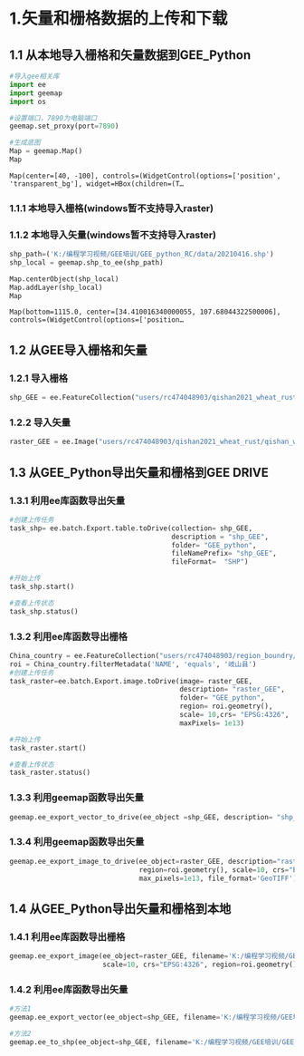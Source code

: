 # 1.矢量和栅格数据的上传和下载

## 1.1 从本地导入栅格和矢量数据到GEE_Python


```python
#导入gee相关库
import ee
import geemap
import os
```


```python
#设置端口，7890为电脑端口
geemap.set_proxy(port=7890)
```


```python
#生成底图
Map = geemap.Map()
Map
```


    Map(center=[40, -100], controls=(WidgetControl(options=['position', 'transparent_bg'], widget=HBox(children=(T…


### 1.1.1 本地导入栅格(windows暂不支持导入raster)

### 1.1.2 本地导入矢量(windows暂不支持导入raster)


```python
shp_path=('K:/编程学习视频/GEE培训/GEE_python_RC/data/20210416.shp')
shp_local = geemap.shp_to_ee(shp_path)
```


```python
Map.centerObject(shp_local)
Map.addLayer(shp_local)
Map
```


    Map(bottom=1115.0, center=[34.410016340000055, 107.68044322500006], controls=(WidgetControl(options=['position…


## 1.2 从GEE导入栅格和矢量

### 1.2.1 导入栅格


```python
shp_GEE = ee.FeatureCollection("users/rc474048903/qishan2021_wheat_rust/qishan20210416_wheatrust_point")
```

### 1.2.2 导入矢量


```python
raster_GEE = ee.Image("users/rc474048903/qishan2021_wheat_rust/qishan_wheatarea_decisiontree")
```

## 1.3 从GEE_Python导出矢量和栅格到GEE DRIVE

### 1.3.1 利用ee库函数导出矢量


```python
#创建上传任务
task_shp= ee.batch.Export.table.toDrive(collection= shp_GEE, 
                                        description = "shp_GEE",
                                        folder= "GEE_python",
                                        fileNamePrefix= "shp_GEE",
                                        fileFormat=  "SHP")
```


```python
#开始上传
task_shp.start()
```


```python
#查看上传状态
task_shp.status()
```

### 1.3.2 利用ee库函数导出栅格


```python
China_country = ee.FeatureCollection("users/rc474048903/region_boundry/china2019_xianji")
roi = China_country.filterMetadata('NAME', 'equals', '岐山县')
#创建上传任务
task_raster=ee.batch.Export.image.toDrive(image= raster_GEE, 
                                          description= "raster_GEE",
                                          folder= "GEE_python",
                                          region= roi.geometry(),
                                          scale= 10,crs= "EPSG:4326",
                                          maxPixels= 1e13)
```


```python
#开始上传
task_raster.start()
```


```python
#查看上传状态
task_raster.status()
```

### 1.3.3 利用geemap函数导出矢量


```python
geemap.ee_export_vector_to_drive(ee_object =shp_GEE, description= "shp_GEE", folder="GEE_python", file_format='shp')
```

### 1.3.4 利用geemap函数导出矢量


```python
geemap.ee_export_image_to_drive(ee_object=raster_GEE, description="raster_GEE", folder="GEE_python",
                                region=roi.geometry(), scale=10, crs="EPSG:4326", 
                                max_pixels=1e13, file_format='GeoTIFF')
```

## 1.4 从GEE_Python导出矢量和栅格到本地

### 1.4.1 利用ee库函数导出栅格


```python
geemap.ee_export_image(ee_object=raster_GEE, filename='K:/编程学习视频/GEE培训/GEE_python_RC/raster_GEE.tif', 
                       scale=10, crs="EPSG:4326", region=roi.geometry(), file_per_band=False)
```

### 1.4.2 利用ee库函数导出矢量


```python
#方法1
geemap.ee_export_vector(ee_object=shp_GEE, filename='K:/编程学习视频/GEE培训/GEE_python_RC/shp_GEE.shp')
```


```python
#方法2
geemap.ee_to_shp(ee_object=shp_GEE, filename='K:/编程学习视频/GEE培训/GEE_python_RC/shp_GEE.shp')
```
